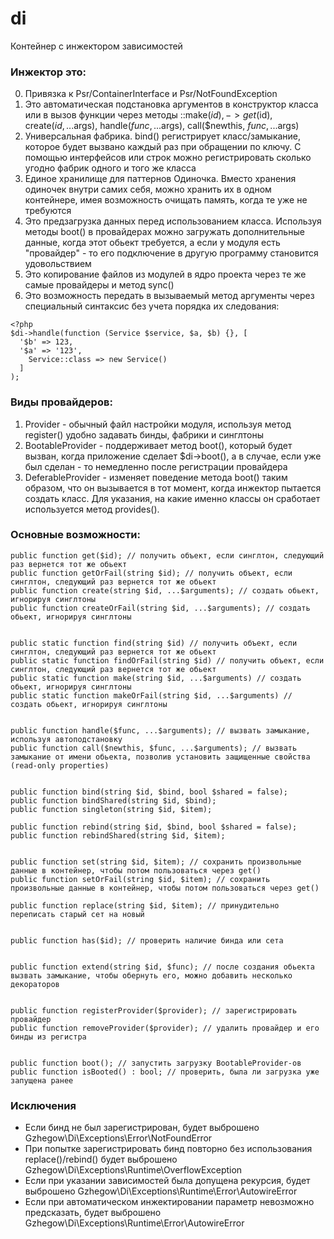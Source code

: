 # di

Контейнер с инжектором зависимостей

### Инжектор это:
0. Привязка к Psr/ContainerInterface и Psr/NotFoundException
1. Это автоматическая подстановка аргументов в конструктор класса или в вызов функции через  методы ::make($id), ->get($id), create($id, ...$args), handle($func, ...$args), call($newthis, $func, ...$args)
2. Универсальная фабрика. bind() регистрирует класс/замыкание, которое будет вызвано каждый раз при обращении по ключу. С помощью интерфейсов или строк можно регистрировать сколько угодно фабрик одного и того же класса
3. Единое хранилище для паттернов Одиночка. Вместо хранения одиночек внутри самих себя, можно хранить их в одном контейнере, имея возможность очищать память, когда те уже не требуются
4. Это предзагрузка данных перед использованием класса. Используя методы boot() в провайдерах можно загружать дополнительные данные, когда этот обьект требуется, а если у модуля есть "провайдер" - то его подключение в другую программу становится удовольствием
5. Это копирование файлов из модулей в ядро проекта через те же самые провайдеры и метод sync()
6. Это возможность передать в вызываемый метод аргументы через специальный синтаксис без учета порядка их следования:
```
<?php
$di->handle(function (Service $service, $a, $b) {}, [
  '$b' => 123,
  '$a' => '123',
    Service::class => new Service()
  ]
);
```

### Виды провайдеров:
1. Provider - обычный файл настройки модуля, используя метод register() удобно задавать бинды, фабрики и синглтоны
2. BootableProvider - поддерживает метод boot(), который будет вызван, когда приложение сделает $di->boot(), а в случае, если уже был сделан - то немедленно после регистрации провайдера
3. DeferableProvider - изменяет поведение метода boot() таким образом, что он вызывается в тот момент, когда инжектор пытается создать класс. Для указания, на какие именно классы он сработает используется метод provides().

### Основные возможности:
```
public function get($id); // получить объект, если синглтон, следующий раз вернется тот же обьект
public function getOrFail(string $id); // получить объект, если синглтон, следующий раз вернется тот же обьект
public function create(string $id, ...$arguments); // создать обьект, игнорируя синглтоны
public function createOrFail(string $id, ...$arguments); // создать обьект, игнорируя синглтоны


public static function find(string $id) // получить объект, если синглтон, следующий раз вернется тот же обьект
public static function findOrFail(string $id) // получить объект, если синглтон, следующий раз вернется тот же обьект
public static function make(string $id, ...$arguments) // создать обьект, игнорируя синглтоны
public static function makeOrFail(string $id, ...$arguments) // создать обьект, игнорируя синглтоны


public function handle($func, ...$arguments); // вызвать замыкание, используя автоподстановку
public function call($newthis, $func, ...$arguments); // вызвать замыкание от имени обьекта, позволив установить защищенные свойства (read-only properties)


public function bind(string $id, $bind, bool $shared = false);
public function bindShared(string $id, $bind);
public function singleton(string $id, $item);

public function rebind(string $id, $bind, bool $shared = false);
public function rebindShared(string $id, $item);


public function set(string $id, $item); // сохранить произвольные данные в контейнер, чтобы потом пользоваться через get()
public function setOrFail(string $id, $item); // сохранить произвольные данные в контейнер, чтобы потом пользоваться через get()

public function replace(string $id, $item); // принудительно переписать старый сет на новый


public function has($id); // проверить наличие бинда или сета


public function extend(string $id, $func); // после создания обьекта вызвать замыкание, чтобы обернуть его, можно добавить несколько декораторов


public function registerProvider($provider); // зарегистрировать провайдер
public function removeProvider($provider); // удалить провайдер и его бинды из регистра


public function boot(); // запустить загрузку BootableProvider-ов
public function isBooted() : bool; // проверить, была ли загрузка уже запущена ранее
```

### Исключения
* Если бинд не был зарегистрирован, будет выброшено Gzhegow\Di\Exceptions\Error\NotFoundError
* При попытке зарегистрировать бинд повторно без использования replace()/rebind() будет выброшено Gzhegow\Di\Exceptions\Runtime\OverflowException
* Если при указании зависимостей была допущена рекурсия, будет выброшено Gzhegow\Di\Exceptions\Runtime\Error\AutowireError
* Если при автоматическом инжектировании параметр невозможно предсказать, будет выброшено Gzhegow\Di\Exceptions\Runtime\Error\AutowireError
